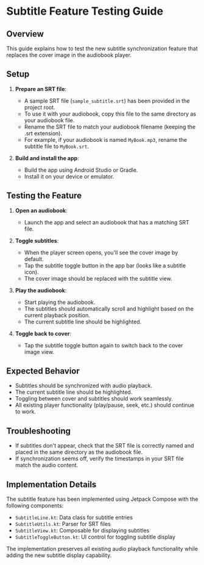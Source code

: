 # Subtitle Feature Testing Guide

## Overview
This guide explains how to test the new subtitle synchronization feature that replaces the cover image in the audiobook player.

## Setup

1. **Prepare an SRT file**:
   - A sample SRT file (`sample_subtitle.srt`) has been provided in the project root.
   - To use it with your audiobook, copy this file to the same directory as your audiobook file.
   - Rename the SRT file to match your audiobook filename (keeping the .srt extension).
   - For example, if your audiobook is named `MyBook.mp3`, rename the subtitle file to `MyBook.srt`.

2. **Build and install the app**:
   - Build the app using Android Studio or Gradle.
   - Install it on your device or emulator.

## Testing the Feature

1. **Open an audiobook**:
   - Launch the app and select an audiobook that has a matching SRT file.

2. **Toggle subtitles**:
   - When the player screen opens, you'll see the cover image by default.
   - Tap the subtitle toggle button in the app bar (looks like a subtitle icon).
   - The cover image should be replaced with the subtitle view.

3. **Play the audiobook**:
   - Start playing the audiobook.
   - The subtitles should automatically scroll and highlight based on the current playback position.
   - The current subtitle line should be highlighted.

4. **Toggle back to cover**:
   - Tap the subtitle toggle button again to switch back to the cover image view.

## Expected Behavior

- Subtitles should be synchronized with audio playback.
- The current subtitle line should be highlighted.
- Toggling between cover and subtitles should work seamlessly.
- All existing player functionality (play/pause, seek, etc.) should continue to work.

## Troubleshooting

- If subtitles don't appear, check that the SRT file is correctly named and placed in the same directory as the audiobook file.
- If synchronization seems off, verify the timestamps in your SRT file match the audio content.

## Implementation Details

The subtitle feature has been implemented using Jetpack Compose with the following components:

- `SubtitleLine.kt`: Data class for subtitle entries
- `SubtitleUtils.kt`: Parser for SRT files
- `SubtitleView.kt`: Composable for displaying subtitles
- `SubtitleToggleButton.kt`: UI control for toggling subtitle display

The implementation preserves all existing audio playback functionality while adding the new subtitle display capability.